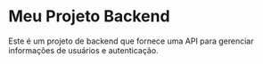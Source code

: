 # Meu Projeto Backend

Este é um projeto de backend que fornece uma API para gerenciar informações de usuários e autenticação.

